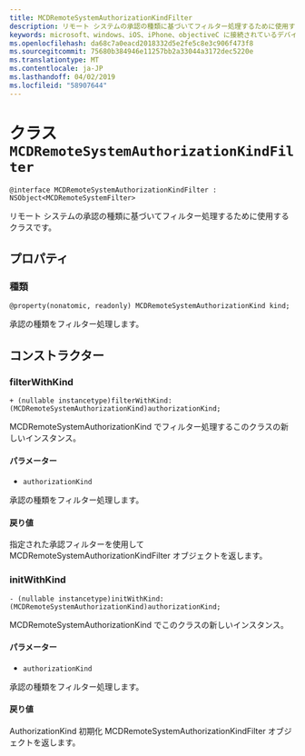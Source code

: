 ```yaml
---
title: MCDRemoteSystemAuthorizationKindFilter
description: リモート システムの承認の種類に基づいてフィルター処理するために使用するクラスです。
keywords: microsoft、windows、iOS、iPhone、objectiveC に接続されているデバイス、プロジェクトのローマ
ms.openlocfilehash: da68c7a0eacd2018332d5e2fe5c8e3c906f473f8
ms.sourcegitcommit: 75680b384946e11257bb2a33044a3172dec5220e
ms.translationtype: MT
ms.contentlocale: ja-JP
ms.lasthandoff: 04/02/2019
ms.locfileid: "58907644"
---
```

# <a name="class-mcdremotesystemauthorizationkindfilter"></a>クラス `MCDRemoteSystemAuthorizationKindFilter` 

```
@interface MCDRemoteSystemAuthorizationKindFilter : NSObject<MCDRemoteSystemFilter>
```  

リモート システムの承認の種類に基づいてフィルター処理するために使用するクラスです。

## <a name="properties"></a>プロパティ

### <a name="kind"></a>種類
`@property(nonatomic, readonly) MCDRemoteSystemAuthorizationKind kind;`

承認の種類をフィルター処理します。

## <a name="constructors"></a>コンストラクター

### <a name="filterwithkind"></a>filterWithKind
`+ (nullable instancetype)filterWithKind:(MCDRemoteSystemAuthorizationKind)authorizationKind;`

MCDRemoteSystemAuthorizationKind でフィルター処理するこのクラスの新しいインスタンス。

#### <a name="parameters"></a>パラメーター 
* `authorizationKind` 

承認の種類をフィルター処理します。

#### <a name="returns"></a>戻り値
指定された承認フィルターを使用して MCDRemoteSystemAuthorizationKindFilter オブジェクトを返します。

### <a name="initwithkind"></a>initWithKind
`- (nullable instancetype)initWithKind:(MCDRemoteSystemAuthorizationKind)authorizationKind;`

MCDRemoteSystemAuthorizationKind でこのクラスの新しいインスタンス。

#### <a name="parameters"></a>パラメーター 
* `authorizationKind` 

承認の種類をフィルター処理します。

#### <a name="returns"></a>戻り値
AuthorizationKind 初期化 MCDRemoteSystemAuthorizationKindFilter オブジェクトを返します。